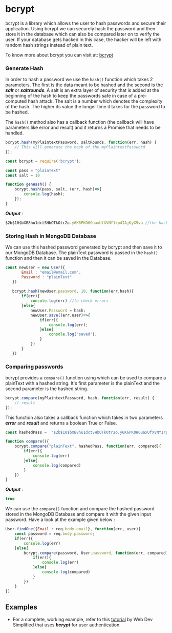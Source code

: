 # bcrypt

bcrypt is a library which allows the user to hash passwords and secure their application. Using bcrypt we can securely hash the password and then store it in the database which can also be compared later on to verify the user. If your database gets hacked in this case, the hacker will be left with random hash strings instead of plain text. 

To know more about bcrypt you can visit at: [bcrypt](https://github.com/kelektiv/node.bcrypt.js/)

### Generate Hash

In order to hash a password we use the `hash()` function which takes 2 parameters. The first is the data meant to be hashed and the second is the ***salt*** or ***saltrounds***. A salt is an extra layer of security that is added at the beginning of the hash to keep the passwords safe in case of a pre-computed hash attack. The salt is a number which denotes the complexity of the hash. The higher its value the longer time it takes for the password to be hashed.

The `hash()` method also has a callback function (the callback will have parameters like error and result) and it returns a Promise that needs to be handled.

```javascript
bcrypt.hash(myPlaintextPassword, saltRounds, function(err, hash) {
    // This will generate the hash of the myPlaintextPassword
});
```
```javascript
const bcrypt = require('bcrypt');

const pass = "plainText"
const salt = 10

function genHash() {
    bcrypt.hash(pass, salt, (err, hash)=>{
        console.log(hash);
    });
}
```

***Output*** : 

```javascript
$2b$10$bXB8hu1dctSHbOTkOtr2o.y6K6PKOHOuaxUfXVNY1rp4IAjKyX5vu //the hashed password
```

### Storing Hash in MongoDB Database

We can use this hashed password generated by bcrypt and then save it to our MongoDB Database. The plainText password is passed in the `hash()` function and then it can be saved in the Database. 

```javascript
const newUser = new User({
       Email : "email@email.com",
       Password : "plainText"
   })
   
   bcrypt.hash(newUser.password, 10, function(err,hash){
       if(err){
           console.log(err) //to check errors
       }else{
           newUser.Password = hash;
           newUser.save((err,user)=>{
               if(err){
                   console.log(err);
               }else{
                   console.log("saved");
               }
           })
       }
   })
```

### Comparing passwords

bcrypt provides a `compare()` function using which can be used to compare a plainText with a hashed string. It's first parameter is the plainText and the second parameter is the hashed string. 

```javascript
bcrypt.compare(myPlaintextPassword, hash, function(err, result) {
    // result
});
```

This function also takes a callback function which takes in two parameters ***error*** and ***result*** and returns a boolean True or False.

```javascript
const hashedPass =  "$2b$10$bXB8hu1dctSHbOTkOtr2o.y6K6PKOHOuaxUfXVNY1rp4IAjKyX5vu"

function compare(){
    bcrypt.compare("plainText", hashedPass, function(err, compared){
        if(err){
            console.log(err)
        }else{
            console.log(compared)
        }
    })
}
```

***Output*** : 
```javascript
true
```

We can use the `compare()` function and compare the hashed password stored in the MongoDB Database and compare it with the given input password. Have a look at the example given below : 

```javascript
User.findOne({Email : req.body.email}, function(err, user){
    const password = req.body.password; 
    if(err){
        console.log(err)
    }else{
        bcrypt.compare(password, User.password, function(err, compared){
            if(err){
                console.log(err)
            }else{
                console.log(compared)
            }
        })
    }
})
```

## Examples 

- For a complete, working example, refer to this [tutorial](https://www.youtube.com/watch?v=Ud5xKCYQTjM) by Web Dev Simplified that uses ***bcrypt*** for user authentication. 